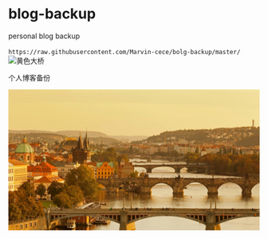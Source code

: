 # blog-backup
personal blog backup

`https://raw.githubusercontent.com/Marvin-cece/bolg-backup/master/`![黄色大桥](C:\Users\Administrator\Pictures\VelvetRevolution_ZH-CN1356552228_1920x1080.jpg)



个人博客备份

![Alt text](https://github.com/Marvin-cece/Image-Hosting/raw/master/VelvetRevolution_ZH-CN1356552228_1920x1080.jpg)

